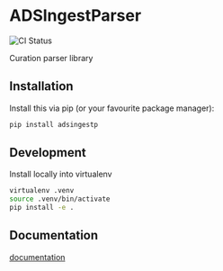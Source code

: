 # ADSIngestParser

<p align="center">

![CI Status](https://github.com/adsabs/ADSIngestParser/actions/workflows/ci.yml/badge.svg)

  <!--
  <a href="https://codecov.io/gh/adsabs/adsingestp">
    <img src="https://img.shields.io/codecov/c/github/adsabs/ADSIngestParser.svg?logo=codecov&logoColor=fff&style=flat-square" alt="Test coverage percentage">
  </a>
  //-->
</p>

Curation parser library

## Installation

Install this via pip (or your favourite package manager):

```bash
pip install adsingestp
```

## Development

Install locally into virtualenv

```bash
virtualenv .venv
source .venv/bin/activate
pip install -e .
```

## Documentation

[documentation](https://adsingestp.readthedocs.io)
